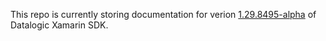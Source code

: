 This repo is currently storing documentation for verion [1.29.8495-alpha](https://www.nuget.org/packages/datalogic-xamarin-sdk/1.29.8495-alpha) of Datalogic Xamarin SDK.


